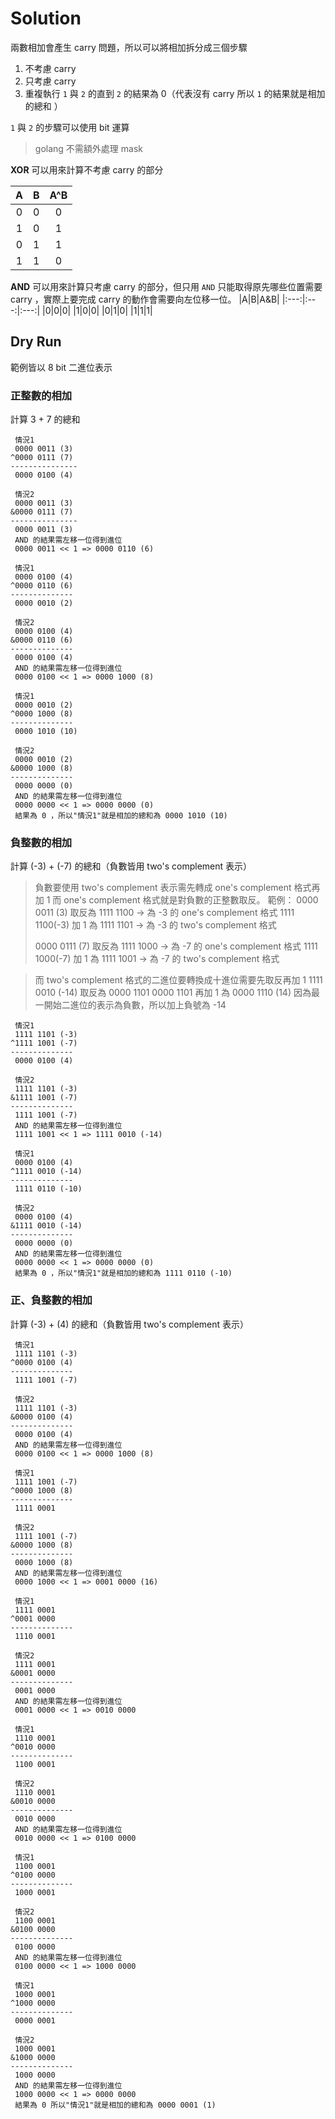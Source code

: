 # Solution

兩數相加會產生 carry 問題，所以可以將相加拆分成三個步驟
1. 不考慮 carry
2. 只考慮 carry
3. 重複執行 `1` 與 `2` 的直到 `2` 的結果為 0（代表沒有 carry 所以 `1` 的結果就是相加的總和 ） 

`1` 與 `2` 的步驟可以使用 bit 運算

> golang 不需額外處理 mask

**XOR**
可以用來計算不考慮 carry 的部分

|A|B|A^B|
|:---:|:---:|:---:|
|0|0|0|
|1|0|1|
|0|1|1|
|1|1|0|

**AND**
可以用來計算只考慮 carry 的部分，但只用 `AND` 只能取得原先哪些位置需要 carry ，實際上要完成 carry 的動作會需要向左位移一位。
|A|B|A&B|
|:---:|:---:|:---:|
|0|0|0|
|1|0|0|
|0|1|0|
|1|1|1|

## Dry Run

範例皆以 8 bit 二進位表示

### 正整數的相加

計算 3 + 7 的總和

```
 情況1
 0000 0011 (3)
^0000 0111 (7)
---------------
 0000 0100 (4)

 情況2
 0000 0011 (3)
&0000 0111 (7)
---------------
 0000 0011 (3)
 AND 的結果需左移一位得到進位
 0000 0011 << 1 => 0000 0110 (6)
```

```
 情況1
 0000 0100 (4)
^0000 0110 (6)
--------------
 0000 0010 (2)

 情況2
 0000 0100 (4)
&0000 0110 (6)
--------------
 0000 0100 (4)
 AND 的結果需左移一位得到進位
 0000 0100 << 1 => 0000 1000 (8)
```

```
 情況1
 0000 0010 (2)
^0000 1000 (8)
--------------
 0000 1010 (10)

 情況2
 0000 0010 (2)
&0000 1000 (8)
--------------
 0000 0000 (0)
 AND 的結果需左移一位得到進位
 0000 0000 << 1 => 0000 0000 (0)
 結果為 0 ，所以"情況1"就是相加的總和為 0000 1010 (10)
```

### 負整數的相加

計算 (-3) + (-7) 的總和（負數皆用 two's complement 表示）

> 負數要使用 two's complement 表示需先轉成 one's complement 格式再加 1 
> 而 one's complement 格式就是對負數的正整數取反。
> 範例：
> 0000 0011 (3) 取反為 1111 1100 -> 為 -3 的 one's complement 格式
> 1111 1100(-3) 加 1 為 1111 1101 -> 為 -3 的 two's complement 格式
>
> 0000 0111 (7) 取反為 1111 1000 -> 為 -7 的 one's complement 格式
> 1111 1000(-7) 加 1 為 1111 1001 -> 為 -7 的 two's complement 格式

> 而 two's complement 格式的二進位要轉換成十進位需要先取反再加 1
> 1111 0010 (-14) 取反為 0000 1101
> 0000 1101 再加 1 為 0000 1110 (14)
> 因為最一開始二進位的表示為負數，所以加上負號為 -14 

```
 情況1
 1111 1101 (-3)
^1111 1001 (-7)
--------------
 0000 0100 (4)

 情況2
 1111 1101 (-3)
&1111 1001 (-7)
--------------
 1111 1001 (-7)
 AND 的結果需左移一位得到進位
 1111 1001 << 1 => 1111 0010 (-14)
```

```
 情況1
 0000 0100 (4)
^1111 0010 (-14)
--------------
 1111 0110 (-10)
 
 情況2
 0000 0100 (4)
&1111 0010 (-14)
--------------
 0000 0000 (0)
 AND 的結果需左移一位得到進位
 0000 0000 << 1 => 0000 0000 (0)
 結果為 0 ，所以"情況1"就是相加的總和為 1111 0110 (-10)
```

### 正、負整數的相加

計算 (-3) + (4) 的總和（負數皆用 two's complement 表示）

```
 情況1
 1111 1101 (-3)
^0000 0100 (4)
--------------
 1111 1001 (-7)

 情況2
 1111 1101 (-3)
&0000 0100 (4)
--------------
 0000 0100 (4)
 AND 的結果需左移一位得到進位
 0000 0100 << 1 => 0000 1000 (8)
```

```
 情況1
 1111 1001 (-7)
^0000 1000 (8)
--------------
 1111 0001

 情況2
 1111 1001 (-7)
&0000 1000 (8)
--------------
 0000 1000 (8)
 AND 的結果需左移一位得到進位
 0000 1000 << 1 => 0001 0000 (16)
```

```
 情況1
 1111 0001
^0001 0000
--------------
 1110 0001

 情況2
 1111 0001
&0001 0000
--------------
 0001 0000
 AND 的結果需左移一位得到進位
 0001 0000 << 1 => 0010 0000 
```

```
 情況1
 1110 0001
^0010 0000
--------------
 1100 0001

 情況2
 1110 0001
&0010 0000
--------------
 0010 0000
 AND 的結果需左移一位得到進位
 0010 0000 << 1 => 0100 0000
```

```
 情況1
 1100 0001
^0100 0000
--------------
 1000 0001

 情況2
 1100 0001
&0100 0000
--------------
 0100 0000 
 AND 的結果需左移一位得到進位
 0100 0000 << 1 => 1000 0000
```

```
 情況1
 1000 0001
^1000 0000
--------------
 0000 0001

 情況2
 1000 0001
&1000 0000
--------------
 1000 0000 
 AND 的結果需左移一位得到進位
 1000 0000 << 1 => 0000 0000
 結果為 0 所以"情況1"就是相加的總和為 0000 0001 (1)
```
